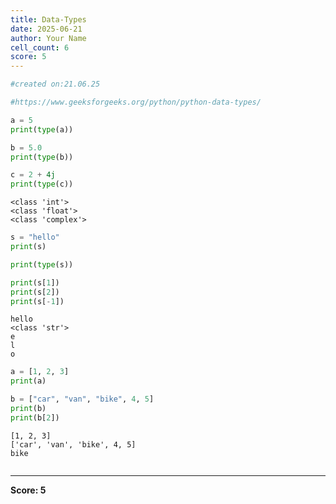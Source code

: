 ```yaml
---
title: Data-Types
date: 2025-06-21
author: Your Name
cell_count: 6
score: 5
---
```


```python
#created on:21.06.25
```


```python
#https://www.geeksforgeeks.org/python/python-data-types/
```


```python
a = 5
print(type(a))

b = 5.0
print(type(b))

c = 2 + 4j
print(type(c))
```

    <class 'int'>
    <class 'float'>
    <class 'complex'>
    


```python
s = "hello"
print(s)

print(type(s))

print(s[1])
print(s[2])
print(s[-1])
```

    hello
    <class 'str'>
    e
    l
    o
    


```python
a = [1, 2, 3]
print(a)

b = ["car", "van", "bike", 4, 5]
print(b)
print(b[2])
```

    [1, 2, 3]
    ['car', 'van', 'bike', 4, 5]
    bike
    


```python

```


---
**Score: 5**